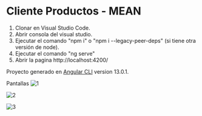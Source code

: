 # Cliente Productos - MEAN

1. Clonar en Visual Studio Code.
2. Abrir consola del visual studio.
3. Ejecutar el comando "npm i" o "npm i --legacy-peer-deps" (si tiene otra versión de node).
4. Ejecutar el comando "ng serve"
5. Abrir la pagina http://localhost:4200/

Proyecto generado en [Angular CLI](https://github.com/angular/angular-cli) version 13.0.1.

Pantallas
![1](https://user-images.githubusercontent.com/58633633/195001388-8ca0e841-c6d7-4fc1-ae24-afc1669e835b.png)

![2](https://user-images.githubusercontent.com/58633633/195001395-5bf6fe0e-abfa-4356-92ac-f1704897becb.png)

![3](https://user-images.githubusercontent.com/58633633/195001401-01dc0e6f-98d5-459d-bad8-c4712ae4b54e.png)
